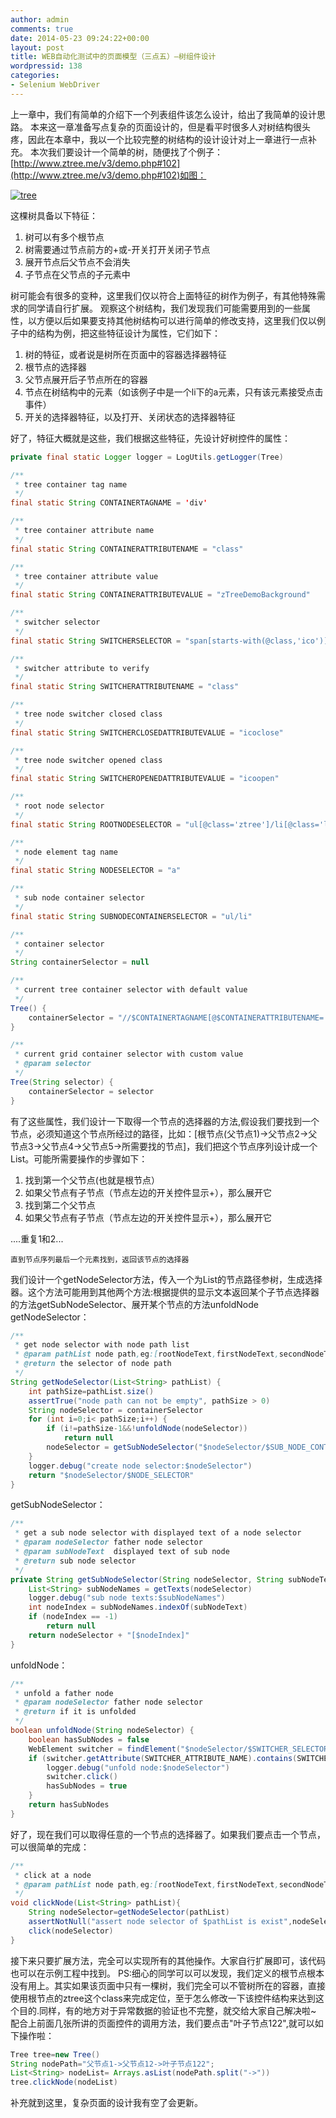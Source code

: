 ```yaml
---
author: admin
comments: true
date: 2014-05-23 09:24:22+00:00
layout: post
title: WEB自动化测试中的页面模型（三点五）–树组件设计
wordpressid: 138
categories:
- Selenium WebDriver
---
```

上一章中，我们有简单的介绍下一个列表组件该怎么设计，给出了我简单的设计思路。
本来这一章准备写点复杂的页面设计的，但是看平时很多人对树结构很头疼，因此在本章中，我以一个比较完整的树结构的设计设计对上一章进行一点补充。
本次我们要设计一个简单的树，随便找了个例子：[http://www.ztree.me/v3/demo.php#102](http://www.ztree.me/v3/demo.php#102)如图：

[![tree](http://assilzm.github.io/images/2014/05/tree.jpg)](http://assilzm.github.io/images/2014/05/tree.jpg)

这棵树具备以下特征：

  1. 树可以有多个根节点
  2. 树需要通过节点前方的+或-开关打开关闭子节点
  3. 展开节点后父节点不会消失
  4. 子节点在父节点的子元素中

树可能会有很多的变种，这里我们仅以符合上面特征的树作为例子，有其他特殊需求的同学请自行扩展。
观察这个树结构，我们发现我们可能需要用到的一些属性，以方便以后如果要支持其他树结构可以进行简单的修改支持，这里我们仅以例子中的结构为例，把这些特征设计为属性，它们如下：

  1. 树的特征，或者说是树所在页面中的容器选择器特征
  2. 根节点的选择器
  3. 父节点展开后子节点所在的容器
  4. 节点在树结构中的元素（如该例子中是一个li下的a元素，只有该元素接受点击事件）
  5. 开关的选择器特征，以及打开、关闭状态的选择器特征

好了，特征大概就是这些，我们根据这些特征，先设计好树控件的属性：

```java
private final static Logger logger = LogUtils.getLogger(Tree)

/**
 * tree container tag name
 */
final static String CONTAINERTAGNAME = 'div'

/**
 * tree container attribute name
 */
final static String CONTAINERATTRIBUTENAME = "class"

/**
 * tree container attribute value
 */
final static String CONTAINERATTRIBUTEVALUE = "zTreeDemoBackground"

/**
 * switcher selector
 */
final static String SWITCHERSELECTOR = "span[starts-with(@class,'ico')]"

/**
 * switcher attribute to verify
 */
final static String SWITCHERATTRIBUTENAME = "class"

/**
 * tree node switcher closed class
 */
final static String SWITCHERCLOSEDATTRIBUTEVALUE = "icoclose"

/**
 * tree node switcher opened class
 */
final static String SWITCHEROPENEDATTRIBUTEVALUE = "icoopen"

/**
 * root node selector
 */
final static String ROOTNODESELECTOR = "ul[@class='ztree']/li[@class='level0']"

/**
 * node element tag name
 */
final static String NODESELECTOR = "a"

/**
 * sub node container selector
 */
final static String SUBNODECONTAINERSELECTOR = "ul/li"

/**
 * container selector
 */
String containerSelector = null

/**
 * current tree container selector with default value
 */
Tree() {
    containerSelector = "//$CONTAINERTAGNAME[@$CONTAINERATTRIBUTENAME='$CONTAINERATTRIBUTEVALUE']"
}

/**
 * current grid container selector with custom value
 * @param selector
 */
Tree(String selector) {
    containerSelector = selector
}
```

有了这些属性，我们设计一下取得一个节点的选择器的方法,假设我们要找到一个节点，必须知道这个节点所经过的路径，比如：[根节点(父节点1)->父节点2->父节点3->父节点4->父节点5->所需要找的节点]，我们把这个节点序列设计成一个List。可能所需要操作的步骤如下：

 1. 找到第一个父节点(也就是根节点）
 2. 如果父节点有子节点（节点左边的开关控件显示+），那么展开它
 3. 找到第二个父节点
 4. 如果父节点有子节点（节点左边的开关控件显示+），那么展开它

  ....重复1和2...

    直到节点序列最后一个元素找到，返回该节点的选择器

我们设计一个getNodeSelector方法，传入一个为List<String>的节点路径参树，生成选择器。这个方法可能用到其他两个方法:根据提供的显示文本返回某个子节点选择器的方法getSubNodeSelector、展开某个节点的方法unfoldNode
getNodeSelector：

```java
/**
 * get node selector with node path list
 * @param pathList node path,eg:[rootNodeText,firstNodeText,secondNodeText]
 * @return the selector of node path
 */
String getNodeSelector(List<String> pathList) {
    int pathSize=pathList.size()
    assertTrue("node path can not be empty", pathSize > 0)
    String nodeSelector = containerSelector
    for (int i=0;i< pathSize;i++) {
        if (i!=pathSize-1&&!unfoldNode(nodeSelector))
            return null
        nodeSelector = getSubNodeSelector("$nodeSelector/$SUB_NODE_CONTAINER_SELECTOR", pathList.get(i))
    }
    logger.debug("create node selector:$nodeSelector")
    return "$nodeSelector/$NODE_SELECTOR"
}
```

getSubNodeSelector：

```java
/**
 * get a sub node selector with displayed text of a node selector
 * @param nodeSelector father node selector
 * @param subNodeText  displayed text of sub node
 * @return sub node selector
 */
private String getSubNodeSelector(String nodeSelector, String subNodeText) {
    List<String> subNodeNames = getTexts(nodeSelector)
    logger.debug("sub node texts:$subNodeNames")
    int nodeIndex = subNodeNames.indexOf(subNodeText)
    if (nodeIndex == -1)
        return null
    return nodeSelector + "[$nodeIndex]"
}
```

unfoldNode：

```java
/**
 * unfold a father node
 * @param nodeSelector father node selector
 * @return if it is unfolded
 */
boolean unfoldNode(String nodeSelector) {
    boolean hasSubNodes = false
    WebElement switcher = findElement("$nodeSelector/$SWITCHER_SELECTOR")
    if (switcher.getAttribute(SWITCHER_ATTRIBUTE_NAME).contains(SWITCHER_CLOSED_ATTRIBUTE_VALUE)) {
        logger.debug("unfold node:$nodeSelector")
        switcher.click()
        hasSubNodes = true
    }
    return hasSubNodes
}
```

好了，现在我们可以取得任意的一个节点的选择器了。如果我们要点击一个节点，可以很简单的完成：

```java
/**
 * click at a node
 * @param pathList node path,eg:[rootNodeText,firstNodeText,secondNodeText]
 */
void clickNode(List<String> pathList){
    String nodeSelector=getNodeSelector(pathList)
    assertNotNull("assert node selector of $pathList is exist",nodeSelector)
    click(nodeSelector)
}
```

接下来只要扩展方法，完全可以实现所有的其他操作。大家自行扩展即可，该代码也可以在示例工程中找到。
PS:细心的同学可以可以发现，我们定义的根节点根本没有用上。其实如果该页面中只有一棵树，我们完全可以不管树所在的容器，直接使用根节点的ztree这个class来完成定位，至于怎么修改一下该控件结构来达到这个目的.同样，有的地方对于异常数据的验证也不完整，就交给大家自己解决啦~
配合上前面几张所讲的页面控件的调用方法，我们要点击"叶子节点122",就可以如下操作啦：

```java
Tree tree=new Tree()
String nodePath="父节点1->父节点12->叶子节点122";
List<String> nodeList= Arrays.asList(nodePath.split("->"))
tree.clickNode(nodeList)
```

补充就到这里，复杂页面的设计我有空了会更新。

